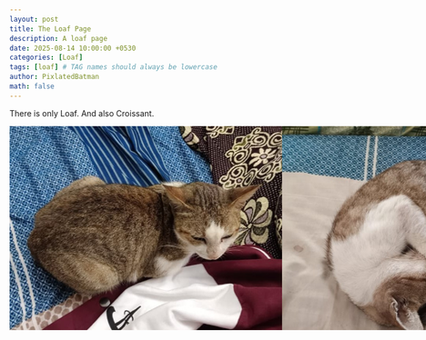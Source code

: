 ```yaml
---
layout: post
title: The Loaf Page
description: A loaf page
date: 2025-08-14 10:00:00 +0530
categories: [Loaf]
tags: [loaf] # TAG names should always be lowercase
author: PixlatedBatman
math: false
---
```


There is only Loaf. And also Croissant.

<div style="display: flex;">
  <img src="/assets/img/commons/loaf/loaf.jpeg" width="95%">
  <img src="/assets/img/commons/loaf/croissant.jpeg" width="95%">
</div>